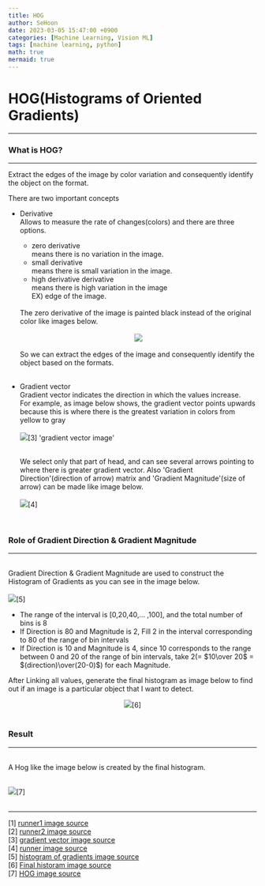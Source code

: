 ```yaml
---
title: HOG
author: SeHoon
date: 2023-03-05 15:47:00 +0900
categories: [Machine Learning, Vision ML]
tags: [machine learning, python]
math: true
mermaid: true
---
```


# HOG(Histograms of Oriented Gradients)
---
### What is HOG?
---
Extract the edges of the image by color variation and consequently identify the object on the format.

There are two important concepts
- Derivative<br>
    Allows to measure the rate of changes(colors) and there are three options.
    + zero derivative<br>
        means there is no variation in the image.
    + small derivative<br>
        means there is small variation in the image.
    + high derivative derivative<br>
        means there is high variation in the image<br> EX) edge of the image.
    <br>  
    The zero derivative of the image is painted black instead of the original color like images below.<br>
    <br>
    <center>
    <img src="https://user-images.githubusercontent.com/28240052/224238779-4631845b-b8bb-4925-8c10-d97363546245.png"> 
    </center>
    <br>
    So we can extract the edges of the image and consequently identify the object based on the formats.
    <br>
    <br>
- Gradient vector<br>
    Gradient vector indicates the direction in which the values increase.<br>
    For example, as image below shows, the gradient vector points upwards because this is where there is the greatest variation in colors from yellow to gray<br>
    <br>
    <img src="https://user-images.githubusercontent.com/28240052/222979389-6b604da5-fc93-4be6-8954-6357e90e8284.png">[3] 'gradient vector image'<br><br>

    We select only that part of head, and can see several arrows pointing to where there is greater gradient vector. Also 'Gradient Direction'(direction of arrow) matrix and 'Gradient Magnitude'(size of arrow) can be made like image below.
    <br>
    <br>
    <img src="https://user-images.githubusercontent.com/28240052/222981629-1d4d6447-c521-43b4-ae1e-1118bf247104.png">[4]<br>

    <br>
### Role of Gradient Direction & Gradient Magnitude
---
<br>
Gradient Direction & Gradient Magnitude are used to construct the Histogram of Gradients
as you can see in the image below.<br><br>
<img src="https://user-images.githubusercontent.com/28240052/224039450-842f22d0-df28-4a92-a446-428bccf45000.png">[5]
<br>

- The range of the interval is [0,20,40,… ,100], and the total number of bins is 8<br>
- If Direction is 80 and Magnitude is 2, Fill 2 in the interval corresponding to 80 of the range of bin intervals<br>
- If Direction is 10 and Magnitude is 4, since 10 corresponds to the range between 0 and 20 of the range of bin intervals, take 2(= $10\over 20$ = $(direction)\over(20-0)$) for each Magnitude.<br>

After Linking all values, generate the final histogram as image below to find out if an image is a particular object that I want to detect.<br>
<center>
<img src="https://user-images.githubusercontent.com/28240052/224046668-4454ce21-f5b1-43fc-a682-de036d60c243.png">[6]
</center><br>

### Result
---
<br>
A Hog like the image below is created by the final histogram.<br><br>

<img src="https://user-images.githubusercontent.com/28240052/224047725-20866a70-fd94-4079-89be-ce1c42f69014.png">[7]<br><br>

---

[1] [runner1 image source](https://www.udemy.com/course/computer-vision-masterclass/)<br>
[2] [runner2 image source](https://www.udemy.com/course/computer-vision-masterclass/)<br>
[3] [gradient vector image source](https://www.udemy.com/course/computer-vision-masterclass/)<br>
[4] [runner image source](https://www.udemy.com/course/computer-vision-masterclass/)<br>
[5] [histogram of gradients image source](https://www.udemy.com/course/computer-vision-masterclass/)<br>
[6] [Final historam image source](https://www.udemy.com/course/computer-vision-masterclass/)<br>
[7] [HOG image source](https://www.udemy.com/course/computer-vision-masterclass/)<br>